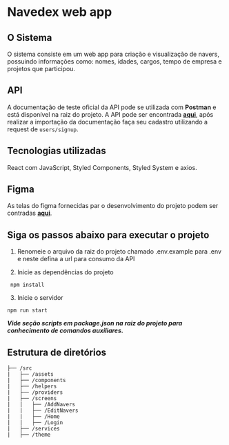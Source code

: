 # Navedex web app

## O Sistema
O sistema consiste em um web app para criação e visualização de navers, possuindo informações como: nomes, idades, cargos, tempo de empresa e projetos que participou.

## API
A documentação de teste oficial da API pode se utilizada com **Postman** e está disponível na raiz do projeto. A API pode ser encontrada [**aqui**](https://navedex-api.herokuapp.com/v1/), após realizar a importação da documentação faça seu cadastro utilizando a request de ``` users/signup ```.

## Tecnologias utilizadas
React com JavaScript, Styled Components, Styled System e axios.

## Figma
As telas do figma fornecidas par o desenvolvimento do projeto podem ser contradas [**aqui**](https://www.figma.com/file/II8UDFm2uJFZaD0FOPcinP/Teste-Front-End?node-id=1%3A66).

## Siga os passos abaixo para executar o projeto

1. Renomeie o arquivo da raiz do projeto chamado .env.example para .env e neste defina a url para consumo da API

2. Inicie as dependências do projeto
```
 npm install
```

3. Inicie o servidor
```
npm run start
``` 

**_Vide seção scripts em package.json na raiz do projeto para conhecimento de comandos auxiliares._**

## Estrutura de diretórios

```
├── /src
|   ├── /assets
|   ├── /components
|   ├── /helpers
|   ├── /providers
|   ├── /screens
|   |   ├── /AddNavers
|   |   ├── /EditNavers
|   |   ├── /Home
|   |   ├── /Login
|   ├── /services
|   ├── /theme
```
